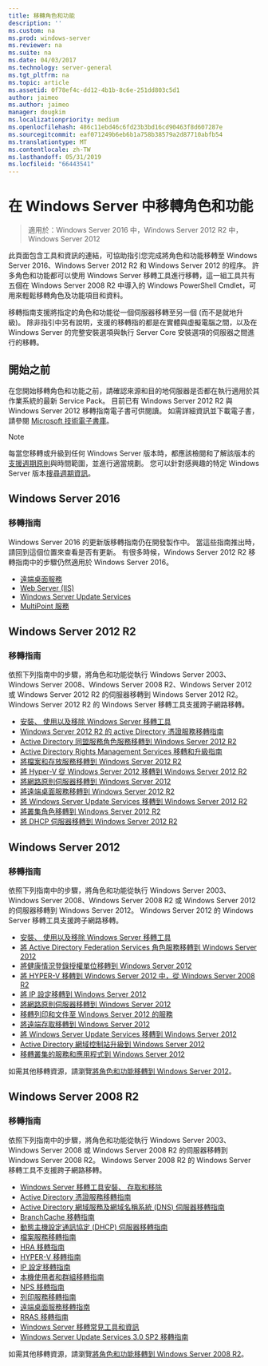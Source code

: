 ```yaml
---
title: 移轉角色和功能
description: ''
ms.custom: na
ms.prod: windows-server
ms.reviewer: na
ms.suite: na
ms.date: 04/03/2017
ms.technology: server-general
ms.tgt_pltfrm: na
ms.topic: article
ms.assetid: 0f78ef4c-dd12-4b1b-8c6e-251dd803c5d1
author: jaimeo
ms.author: jaimeo
manager: dougkim
ms.localizationpriority: medium
ms.openlocfilehash: 486c11ebd46c6fd23b3bd16cd90463f8d607287e
ms.sourcegitcommit: eaf071249b6eb6b1a758b38579a2d87710abfb54
ms.translationtype: MT
ms.contentlocale: zh-TW
ms.lasthandoff: 05/31/2019
ms.locfileid: "66443541"
---
```

# <a name="migrating-roles-and-features-in-windows-server"></a>在 Windows Server 中移轉角色和功能

>適用於：Windows Server 2016 中，Windows Server 2012 R2 中，Windows Server 2012

此頁面包含工具和資訊的連結，可協助指引您完成將角色和功能移轉至 Windows Server 2016、Windows Server 2012 R2 和 Windows Server 2012 的程序。 許多角色和功能都可以使用 Windows Server 移轉工具進行移轉，這一組工具共有五個在 Windows Server 2008 R2 中導入的 Windows PowerShell Cmdlet，可用來輕鬆移轉角色及功能項目和資料。

移轉指南支援將指定的角色和功能從一個伺服器移轉至另一個 (而不是就地升級)。 除非指引中另有說明，支援的移轉指的都是在實體與虛擬電腦之間，以及在 Windows Server 的完整安裝選項與執行 Server Core 安裝選項的伺服器之間進行的移轉。  

## <a name="before-you-begin"></a>開始之前

在您開始移轉角色和功能之前，請確認來源和目的地伺服器是否都在執行適用於其作業系統的最新 Service Pack。
目前已有 Windows Server 2012 R2 與 Windows Server 2012 移轉指南電子書可供閱讀。 如需詳細資訊並下載電子書，請參閱 [Microsoft 技術電子書庫](https://social.technet.microsoft.com/wiki/contents/articles/11608.e-book-gallery-for-microsoft-technologies.aspx#MigrateRoles)。 

>[!NOTE]
>每當您移轉或升級到任何 Windows Server 版本時，都應該檢閱和了解該版本的[支援週期原則](https://support.microsoft.com/lifecycle)與時間範圍，並進行適當規劃。 您可以針對感興趣的特定 Windows Server 版本[搜尋週期資訊](https://support.microsoft.com/lifecycle)。
 
## <a name="windows-server-2016"></a>Windows Server 2016

### <a name="migration-guides"></a>移轉指南
Windows Server 2016 的更新版移轉指南仍在開發製作中。 當這些指南推出時，請回到這個位置來查看是否有更新。 有很多時候，Windows Server 2012 R2 移轉指南中的步驟仍然適用於 Windows Server 2016。

- [遠端桌面服務](https://technet.microsoft.com/windows-server-docs/compute/remote-desktop-services/migrate-rds-role-services)
- [Web Server (IIS)](https://www.iis.net/downloads/microsoft/web-deploy)
- [Windows Server Update Services](https://technet.microsoft.com/library/hh852339.aspx)
- [MultiPoint 服務](https://technet.microsoft.com/windows-server-docs/compute/remote-desktop-services/multipoint-services/multipoint-services-migrate)
 
## <a name="windows-server-2012-r2"></a>Windows Server 2012 R2

### <a name="migration-guides"></a>移轉指南
依照下列指南中的步驟，將角色和功能從執行 Windows Server 2003、Windows Server 2008、Windows Server 2008 R2、Windows Server 2012 或 Windows Server 2012 R2 的伺服器移轉到 Windows Server 2012 R2。 Windows Server 2012 R2 的 Windows Server 移轉工具支援跨子網路移轉。

- [安裝、 使用以及移除 Windows Server 移轉工具](https://technet.microsoft.com/library/jj134202.aspx)
- [Windows Server 2012 R2 的 active Directory 憑證服務移轉指南](https://technet.microsoft.com/library/dn486797.aspx)
- [Active Directory 同盟服務角色服務移轉到 Windows Server 2012 R2](https://technet.microsoft.com/library/dn486815.aspx)
- [Active Directory Rights Management Services 移轉和升級指南](https://technet.microsoft.com/library/cc754277.aspx)
- [將檔案和存放服務移轉到 Windows Server 2012 R2](https://technet.microsoft.com/library/dn479292.aspx)
- [將 Hyper-V 從 Windows Server 2012 移轉到 Windows Server 2012 R2](https://technet.microsoft.com/library/dn486799.aspx)
- [將網路原則伺服器移轉到 Windows Server 2012](https://technet.microsoft.com/library/hh831652)
- [將遠端桌面服務移轉到 Windows Server 2012 R2](https://technet.microsoft.com/library/dn479239.aspx)
- [將 Windows Server Update Services 移轉到 Windows Server 2012 R2](https://technet.microsoft.com/library/hh852339.aspx)
- [將叢集角色移轉到 Windows Server 2012 R2](https://technet.microsoft.com/library/dn530779.aspx)
- [將 DHCP 伺服器移轉到 Windows Server 2012 R2](https://technet.microsoft.com/library/dn495425.aspx)
 
## <a name="windows-server-2012"></a>Windows Server 2012

### <a name="migration-guides"></a>移轉指南
依照下列指南中的步驟，將角色和功能從執行 Windows Server 2003、Windows Server 2008、Windows Server 2008 R2 或 Windows Server 2012 的伺服器移轉到 Windows Server 2012。 Windows Server 2012 的 Windows Server 移轉工具支援跨子網路移轉。

- [安裝、 使用以及移除 Windows Server 移轉工具](https://technet.microsoft.com/library/jj134202)
- [將 Active Directory Federation Services 角色服務移轉到 Windows Server 2012](https://technet.microsoft.com/library/jj647765)
- [將健康情況登錄授權單位移轉到 Windows Server 2012](https://technet.microsoft.com/library/hh831513)
- [將 HYPER-V 移轉到 Windows Server 2012 中，從 Windows Server 2008 R2](https://technet.microsoft.com/library/jj574113)
- [將 IP 設定移轉到 Windows Server 2012](https://technet.microsoft.com/library/jj574133)
- [將網路原則伺服器移轉到 Windows Server 2012](https://technet.microsoft.com/library/hh831652)
- [移轉列印和文件至 Windows Server 2012 的服務](https://technet.microsoft.com/library/jj134150)
- [將遠端存取移轉到 Windows Server 2012](https://technet.microsoft.com/library/hh831423)
- [將 Windows Server Update Services 移轉到 Windows Server 2012](https://technet.microsoft.com/library/hh852339)
- [Active Directory 網域控制站升級到 Windows Server 2012](https://technet.microsoft.com/library/hh994618.aspx)
- [移轉叢集的服務和應用程式到 Windows Server 2012](https://technet.microsoft.com/library/dn486790.aspx)
 

如需其他移轉資源，請瀏覽[將角色和功能移轉到 Windows Server 2012](https://technet.microsoft.com/library/jj134039)。

## <a name="windows-server-2008-r2"></a>Windows Server 2008 R2

### <a name="migration-guides"></a>移轉指南
依照下列指南中的步驟，將角色和功能從執行 Windows Server 2003、Windows Server 2008 或 Windows Server 2008 R2 的伺服器移轉到 Windows Server 2008 R2。 Windows Server 2008 R2 的 Windows Server 移轉工具不支援跨子網路移轉。

- [Windows Server 移轉工具安裝、 存取和移除](https://technet.microsoft.com/library/dd379545)
- [Active Directory 憑證服務移轉指南](https://technet.microsoft.com/library/ee126170)
- [Active Directory 網域服務及網域名稱系統 (DNS) 伺服器移轉指南](https://technet.microsoft.com/library/dd379558)
- [BranchCache 移轉指南](https://technet.microsoft.com/library/dd548365)
- [動態主機設定通訊協定 (DHCP) 伺服器移轉指南](https://technet.microsoft.com/library/dd379535)
- [檔案服務移轉指南](https://technet.microsoft.com/library/dd379487)
- [HRA 移轉指南](https://technet.microsoft.com/library/ee791829)
- [HYPER-V 移轉指南](https://technet.microsoft.com/library/ee849855)
- [IP 設定移轉指南](https://technet.microsoft.com/library/dd379537)
- [本機使用者和群組移轉指南](https://technet.microsoft.com/library/dd379531)
- [NPS 移轉指南](https://technet.microsoft.com/library/ee791849)
- [列印服務移轉指南](https://technet.microsoft.com/library/dd379488)
- [遠端桌面服務移轉指南](https://technet.microsoft.com/library/ff849223)
- [RRAS 移轉指南](https://technet.microsoft.com/library/ee822825)
- [Windows Server 移轉常見工具和資訊](https://technet.microsoft.com/library/ff400258)
- [Windows Server Update Services 3.0 SP2 移轉指南](https://technet.microsoft.com/library/ee822826)
 
如需其他移轉資源，請瀏覽[將角色和功能移轉到 Windows Server 2008 R2](https://technet.microsoft.com/library/dd365353)。
